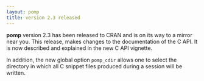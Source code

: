 ```yaml
---
layout: pomp
title: version 2.3 released
---
```


**pomp** version 2.3 has been released to CRAN and is on its way to a mirror near you.
This release, makes changes to the documentation of the C API.
It is now described and explained in the new C API vignette.

In addition, the new global option `pomp_cdir` allows one to select the directory in which all C snippet files produced during a session will be written.
